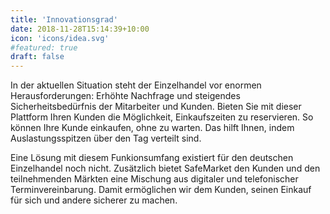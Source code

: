 ```yaml
---
title: 'Innovationsgrad'
date: 2018-11-28T15:14:39+10:00
icon: 'icons/idea.svg'
#featured: true
draft: false
---
```


In der aktuellen Situation steht der Einzelhandel vor enormen Herausforderungen: Erhöhte Nachfrage und steigendes Sicherheitsbedürfnis der Mitarbeiter und Kunden.
Bieten Sie mit dieser Plattform Ihren Kunden die Möglichkeit, Einkaufszeiten zu reservieren.
So können Ihre Kunde einkaufen, ohne zu warten.
Das hilft Ihnen, indem Auslastungsspitzen über den Tag verteilt sind. 

Eine Lösung mit diesem Funkionsumfang existiert für den deutschen Einzelhandel noch nicht.
Zusätzlich bietet SafeMarket den Kunden und den teilnehmenden Märkten eine Mischung aus digitaler und telefonischer Terminvereinbarung.
Damit ermöglichen wir dem Kunden, seinen Einkauf für sich und andere sicherer zu machen.
